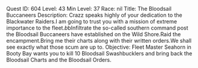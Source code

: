 Quest ID: 604
Level: 43
Min Level: 37
Race: nil
Title: The Bloodsail Buccaneers
Description: Crazz speaks highly of your dedication to the Blackwater Raiders.I am going to trust you with a mission of extreme importance to the fleet.$b$bInfiltrate the so-called southern command post the Bloodsail Buccaneers have established on the Wild Shore.Raid the encampment.Bring me their charts along with their written orders.We shall see exactly what those scum are up to.
Objective: Fleet Master Seahorn in Booty Bay wants you to kill 10 Bloodsail Swashbucklers and bring back the Bloodsail Charts and the Bloodsail Orders.

